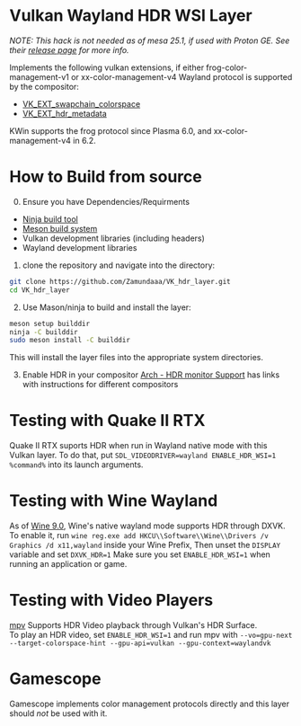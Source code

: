 # Vulkan Wayland HDR WSI Layer

_NOTE: This hack is not needed as of mesa 25.1, if used with Proton GE. See their [release page](https://github.com/GloriousEggroll/proton-ge-custom/releases/tag/GE-Proton10-2) for more info._

Implements the following vulkan extensions, if either frog-color-management-v1 or xx-color-management-v4 Wayland protocol is supported by the compositor:
- [VK_EXT_swapchain_colorspace](https://registry.khronos.org/vulkan/specs/1.3-extensions/man/html/VK_EXT_swapchain_colorspace.html)
- [VK_EXT_hdr_metadata](https://registry.khronos.org/vulkan/specs/1.3-extensions/man/html/VK_EXT_hdr_metadata.html)

KWin supports the frog protocol since Plasma 6.0, and xx-color-management-v4 in 6.2.

# How to Build from source

0. Ensure you have Dependencies/Requirments
- [Ninja build tool](https://github.com/ninja-build/ninja/wiki)
- [Meson build system](https://mesonbuild.com/Getting-meson.html)
- Vulkan development libraries (including headers)
- Wayland development libraries

1. clone the repository and navigate into the directory:

```bash
git clone https://github.com/Zamundaaa/VK_hdr_layer.git
cd VK_hdr_layer
```
2. Use Mason/ninja to build and install the layer:

```bash
meson setup builddir
ninja -C builddir
sudo meson install -C builddir
```

This will install the layer files into the appropriate system directories.

3. Enable HDR in your compositor 
[Arch - HDR monitor Support](https://wiki.archlinux.org/title/HDR_monitor_support) has links with instructions for different compositors

# Testing with Quake II RTX

Quake II RTX suports HDR when run in Wayland native mode with this Vulkan layer. To do that, put `SDL_VIDEODRIVER=wayland ENABLE_HDR_WSI=1 %command%` into its launch arguments.

# Testing with Wine Wayland

As of [Wine 9.0](https://gitlab.winehq.org/wine/wine/-/releases/wine-9.0), Wine's native wayland mode supports HDR through DXVK.    
To enable it, run `wine reg.exe add HKCU\\Software\\Wine\\Drivers /v Graphics /d x11,wayland` inside your Wine Prefix, Then unset the `DISPLAY` variable and set `DXVK_HDR=1`
Make sure you set `ENABLE_HDR_WSI=1` when running an application or game.

# Testing with Video Players

[mpv](https://mpv.io/) Supports HDR Video playback through Vulkan's HDR Surface.    
To play an HDR video, set `ENABLE_HDR_WSI=1` and run mpv with `--vo=gpu-next --target-colorspace-hint --gpu-api=vulkan --gpu-context=waylandvk`

# Gamescope
Gamescope implements color management protocols directly and this layer should *not* be used with it.
